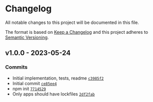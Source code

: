 # Changelog

All notable changes to this project will be documented in this file.

The format is based on [Keep a Changelog](https://keepachangelog.com/en/1.0.0/)
and this project adheres to [Semantic Versioning](https://semver.org/spec/v2.0.0.html).

## v1.0.0 - 2023-05-24

### Commits

- Initial implementation, tests, readme [`c3985f2`](https://github.com/ljharb/scorecard-cli/commit/c3985f2950aa5f59f07bd5807a8c6a9310170508)
- Initial commit [`ce85ee4`](https://github.com/ljharb/scorecard-cli/commit/ce85ee48e937a75005757774038f11bd7dad064d)
- npm init [`7714529`](https://github.com/ljharb/scorecard-cli/commit/7714529d99bc5d8fe70f7e35154c391773500bf8)
- Only apps should have lockfiles [`2df2fab`](https://github.com/ljharb/scorecard-cli/commit/2df2fab8990d9b17ed5d005d37782814c2fd4385)
